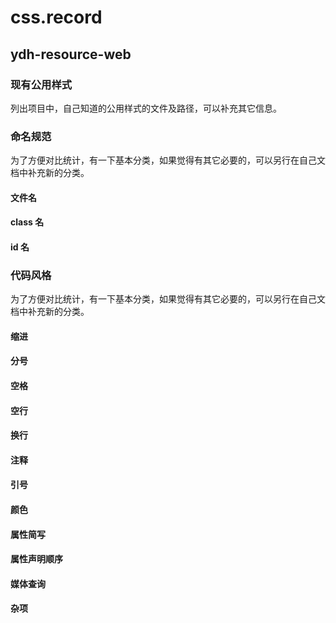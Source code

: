 # css.record
## ydh-resource-web
### 现有公用样式
列出项目中，自己知道的公用样式的文件及路径，可以补充其它信息。

### 命名规范
为了方便对比统计，有一下基本分类，如果觉得有其它必要的，可以另行在自己文档中补充新的分类。

#### 文件名

#### class 名

#### id 名


### 代码风格
为了方便对比统计，有一下基本分类，如果觉得有其它必要的，可以另行在自己文档中补充新的分类。

#### 缩进

#### 分号

#### 空格

#### 空行

#### 换行

#### 注释

#### 引号

#### 颜色

#### 属性简写

#### 属性声明顺序

#### 媒体查询

#### 杂项